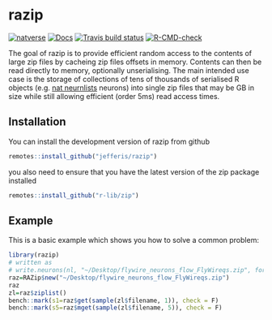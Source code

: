 
# razip

<!-- badges: start -->
[![natverse](https://img.shields.io/badge/natverse-Part%20of%20the%20natverse-a241b6)](https://natverse.github.io)
[![Docs](https://img.shields.io/badge/docs-100%25-brightgreen.svg)](https://jefferis.github.io/razip/reference/)
[![Travis build status](https://travis-ci.com/jefferis/razip.svg?branch=master)](https://travis-ci.com/jefferis/razip)
[![R-CMD-check](https://github.com/jefferis/razip/workflows/R-CMD-check/badge.svg)](https://github.com/jefferis/razip/actions)
<!-- badges: end -->

The goal of razip is to provide efficient random access to the contents of large
zip files by cacheing zip files offsets in memory. Contents can then be read
directly to memory, optionally unserialising. The main intended use case is the
storage of collections of tens of thousands of serialised R objects (e.g. [nat
neurnlists](https://natverse.org/nat/reference/neuronlist.html) neurons) into
single zip files that may be GB in size while still allowing efficient (order
5ms) read access times.

## Installation

You can install the development version of razip from github

``` r
remotes::install_github("jefferis/razip")
```
you also need to ensure that you have the latest version of the zip package installed

``` r
remotes::install_github("r-lib/zip")
```

## Example

This is a basic example which shows you how to solve a common problem:

``` r
library(razip)
# written as 
# write.neurons(nl, "~/Desktop/flywire_neurons_flow_FlyWireqs.zip", format='qs')
raz=RAZip$new("~/Desktop/flywire_neurons_flow_FlyWireqs.zip")
raz
zl=raz$ziplist()
bench::mark(s1=raz$get(sample(zl$filename, 1)), check = F)
bench::mark(s5=raz$mget(sample(zl$filename, 5)), check = F)
```

